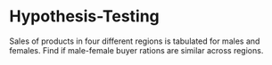 # Hypothesis-Testing
Sales of products in four different regions is tabulated for males and females. Find if male-female buyer rations are similar across regions.
